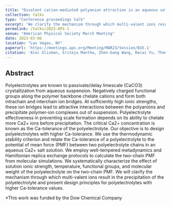 ```yaml
---
title: "Divalent cation-mediated polyanion attraction in an aqueous solution"
collection: talks
type: "Conference proceedings talk"
excerpt: 'We clarify the mechanism through which multi-valent ions result in polyelectrolyte precipitation and present design principles for polyelectrolytes with higher calcium tolerance values.'
permalink: /talks/2023-APS-1
venue: "American Physical Society March Meeting"
date: 2023-03-06
location: "Las Vegas, NV"
paperurl: 'https://meetings.aps.org/Meeting/MAR23/Session/B15.1'
citation: 'Alec Glisman, Sriteja Mantha, Zhen-Gang Wang, Decai Yu, Thomas Kalantar, Christopher Tucker, Eric Wasserman, Scott Backer, Larisa Reyes, and Dipti Singh. (2023). &quot;Divalent cation-mediated polyanion attraction in an aqueous solution.&quot; <i>APS March Meeting</i> (2023)'
---
```



Abstract
---

Polyelectrolytes are known to passivate/delay limescale (CaCO3) crystallization from aqueous suspension. Negatively charged functional groups along the polymer backbone chelate cations and form both intrachain and interchain ion bridges.
At sufficiently high ionic strengths, these ion bridges lead to attractive interactions between the polyanions and precipitate polymer-ion complexes out of suspension.
Polyelectrolyte effectiveness in preventing scale formation depends on its ability to chelate more Ca2+ ions before precipitation.
The critical Ca2+ concentration is known as the Ca-tolerance of the polyelectrolyte. Our objective is to design polyelectrolytes with higher Ca-tolerance.
We use the thermodynamic stability criterion and relate the Ca-tolerance of a polyelectrolyte to the potential of mean force (PMF) between two polyelectrolyte chains in an aqueous Ca2+ salt solution.
We employ well-tempered metadynamics and Hamiltonian replica exchange protocols to calculate the two-chain PMF from molecular simulations.
We systematically characterize the effect of solution ionic strength, temperature, functional groups, and molecular weight of the polyelectrolyte on the two-chain PMF.
We will clarify the mechanism through which multi-valent ions result in the precipitation of the polyelectrolyte and present design principles for polyelectrolytes with higher Ca-tolerance values.

*This work was funded by the Dow Chemical Company
